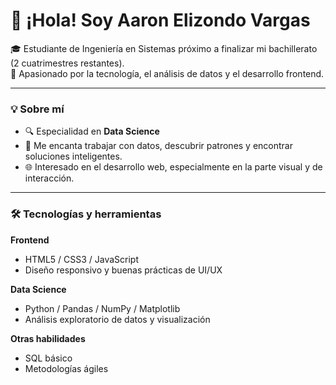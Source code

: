 # 👋 ¡Hola! Soy Aaron Elizondo Vargas

🎓 Estudiante de Ingeniería en Sistemas próximo a finalizar mi bachillerato (2 cuatrimestres restantes).  
📍 Apasionado por la tecnología, el análisis de datos y el desarrollo frontend.

---

### 💡 Sobre mí

- 🔍 Especialidad en **Data Science**
- 🧠 Me encanta trabajar con datos, descubrir patrones y encontrar soluciones inteligentes.
- 🌐 Interesado en el desarrollo web, especialmente en la parte visual y de interacción.

---

### 🛠 Tecnologías y herramientas

**Frontend**  
- HTML5 / CSS3 / JavaScript  
- Diseño responsivo y buenas prácticas de UI/UX  

**Data Science**  
- Python / Pandas / NumPy / Matplotlib  
- Análisis exploratorio de datos y visualización

**Otras habilidades**  
- SQL básico  
- Metodologías ágiles


